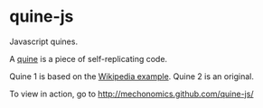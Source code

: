 quine-js
========

Javascript quines.

A [quine](http://en.wikipedia.org/wiki/Quine_%28computing%29) is a piece of self-replicating code.

Quine 1 is based on the [Wikipedia example](http://en.wikipedia.org/wiki/Quine_%28computing%29#Example).
Quine 2 is an original.

To view in action, go to http://mechonomics.github.com/quine-js/